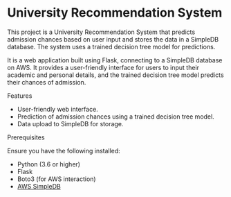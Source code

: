 # University Recommendation System

This project is a University Recommendation System that predicts admission chances based on user input and stores the data in a SimpleDB database. The system uses a trained decision tree model for predictions.

It is a web application built using Flask, connecting to a SimpleDB database on AWS. It provides a user-friendly interface for users to input their academic and personal details, and the trained decision tree model predicts their chances of admission.

Features

- User-friendly web interface.
- Prediction of admission chances using a trained decision tree model.
- Data upload to SimpleDB for storage.

Prerequisites

Ensure you have the following installed:

- Python (3.6 or higher)
- Flask
- Boto3 (for AWS interaction)
- [AWS SimpleDB](https://aws.amazon.com/simpledb/)

